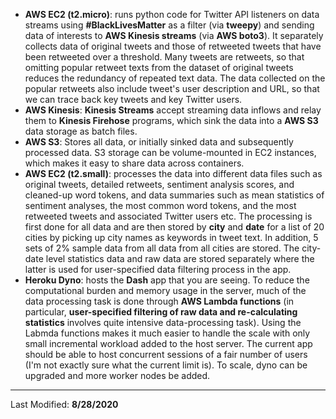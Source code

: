 
* **AWS EC2 (t2.micro)**: runs python code for Twitter API listeners on data streams using **#BlackLivesMatter** as a filter (via **tweepy**) and sending data of interests to **AWS Kinesis streams** (via **AWS boto3**). It separately collects data of original tweets and those of retweeted tweets that have been retweeted over a threshold. Many tweets are retweets, so that omitting popular retweet texts from the dataset of original tweets reduces the redundancy of repeated text data. The data collected on the popular retweets also include tweet's user description and URL, so that we can trace back key tweets and key Twitter users.     
* **AWS Kinesis**: **Kinesis Streams** accept streaming data inflows and relay them to **Kinesis Firehose** programs, which sink the data into a **AWS S3** data storage as batch files. 
* **AWS S3**: Stores all data, or initially sinked data and subsequently processed data. S3 storage can be volume-mounted in EC2 instances, which makes it easy to share data across containers.   
* **AWS EC2 (t2.small)**: processes the data into different data files such as original tweets, detailed retweets, sentiment analysis scores, and cleaned-up word tokens, and data summaries such as mean statistics of sentiment analyses, the most common word tokens, and the most retweeted tweets and associated Twitter users etc. The processing is first done for all data and are then stored by **city** and **date** for a list of 20 cities by picking up city names as keywords in tweet text. In addition, 5 sets of 2% sample data from all data from all cities are stored. The city-date level statistics data and raw data are stored separately where the latter is used for user-specified data filtering process in the app.    
* **Heroku Dyno**: hosts the **Dash** app that you are seeing. To reduce the computational burden and memory usage in the server, much of the data processing task is done through **AWS Lambda functions** (in particular, **user-specified filtering of raw data and re-calculating statistics** involves quite intensive data-processing task). Using the Labmda functions makes it much easier to handle the scale with only small incremental workload added to the host server. The current app should be able to host concurrent sessions of a fair number of users (I'm not exactly sure what the current limit is). To scale, dyno can be upgraded and more worker nodes be added.   



---

Last Modified: **8/28/2020**
